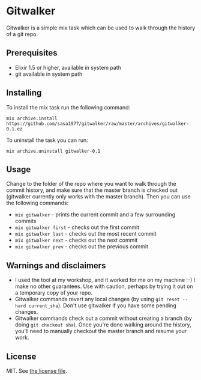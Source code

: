 # Gitwalker

Gitwalker is a simple mix task which can be used to walk through the history of a git repo.

## Prerequisites

- Elixir 1.5 or higher, available in system path
- git available in system path


## Installing

To install the mix task run the following command:

```
mix archive.install https://github.com/sasa1977/gitwalker/raw/master/archives/gitwalker-0.1.ez
```

To uninstall the task you can run:

```
mix archive.uninstall gitwalker-0.1
```

## Usage

Change to the folder of the repo where you want to walk through the commit history, and make sure that the master branch is checked out (gitwalker currently only works with the master branch). Then you can use the following commands:

- `mix gitwalker` - prints the current commit and a few surrounding commits
- `mix gitwalker first` - checks out the first commit
- `mix gitwalker last` - checks out the most recent commit
- `mix gitwalker next` - checks out the next commit
- `mix gitwalker prev` - checks out the previous commit

## Warnings and disclaimers

- I used the tool at my workshop, and it worked for me on my machine :-) I make no other guarantees. Use with caution, perhaps by trying it out on a temporary copy of your repo.
- Gitwalker commands revert any local changes (by using `git reset --hard current_sha`). Don't use gitwalker if you have some pending changes.
- Gitwalker commands check out a commit without creating a branch (by doing `git checkout sha`). Once you're done walking around the history, you'll need to manually checkout the master branch and resume your work.

## License

MIT. See [the license file](./LICENSE).

